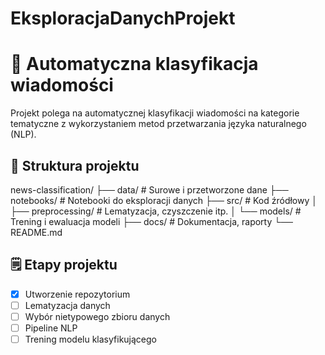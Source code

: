 # EksploracjaDanychProjekt
# 📰 Automatyczna klasyfikacja wiadomości

Projekt polega na automatycznej klasyfikacji wiadomości na kategorie tematyczne z wykorzystaniem metod przetwarzania języka naturalnego (NLP).


## 🔧 Struktura projektu
news-classification/
├── data/ # Surowe i przetworzone dane
├── notebooks/ # Notebooki do eksploracji danych
├── src/ # Kod źródłowy
│ ├── preprocessing/ # Lematyzacja, czyszczenie itp.
│ └── models/ # Trening i ewaluacja modeli
├── docs/ # Dokumentacja, raporty
└── README.md

## 🗒️ Etapy projektu

- [x] Utworzenie repozytorium
- [ ] Lematyzacja danych
- [ ] Wybór nietypowego zbioru danych
- [ ] Pipeline NLP
- [ ] Trening modelu klasyfikującego
